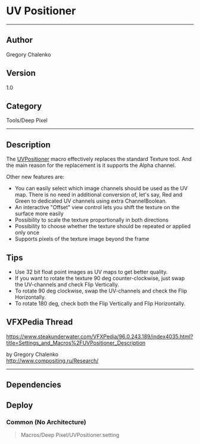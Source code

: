# UV Positioner
___

## Author
Gregory Chalenko

## Version
1.0

## Category
Tools/Deep Pixel

___

## Description
<p>The <a href="https://www.steakunderwater.com/VFXPedia/96.0.243.189/index4035.html?title=Settings_and_Macros%2FUVPositioner_Description">UVPositioner</a> macro effectively replaces the standard Texture tool. And the main reason for the replacement is it supports the Alpha channel.</p>

<p>Other new features are:</p>


<ul>
	<li>You can easily select which image channels should be used as the UV map. There is no need in additional conversion of, let's say, Red and Green to dedicated UV channels using extra ChannelBoolean.</li>
	<li>An interactive "Offset" view control lets you shift the texture on the surface more easily</li>
	<li>Possibility to scale the texture proportionally in both directions</li>
	<li>Possibility to choose whether the texture should be repeated or applied only once</li>
	<li>Supports pixels of the texture image beyond the frame</li>
</ul>


<h2>Tips</h2>

<ul>
	<li>Use 32 bit float point images as UV maps to get better quality.</li>
	<li>If you want to rotate the texture 90 deg counter-clockwise, just swap the UV-channels and check Flip Vertically.</li>
	<li>To rotate 90 deg clockwise, swap the UV-channels and check the Flip Horizontally.</li>
	<li>To rotate 180 deg, check both the Flip Vertically and Flip Horizontally.</li>
</ul>


<h2>VFXPedia Thread</h2>

<p><a href="https://www.steakunderwater.com/VFXPedia/96.0.243.189/index4035.html?title=Settings_and_Macros%2FUVPositioner_Description">https://www.steakunderwater.com/VFXPedia/96.0.243.189/index4035.html?title=Settings_and_Macros%2FUVPositioner_Description</a></p>

<p>by Gregory Chalenko<br>
<a href="http://www.compositing.ru/Research/">http://www.compositing.ru/Research/</a></p>



___

## Dependencies

## Deploy

### Common (No Architecture)

> Macros/Deep Pixel/UVPositioner.setting  
